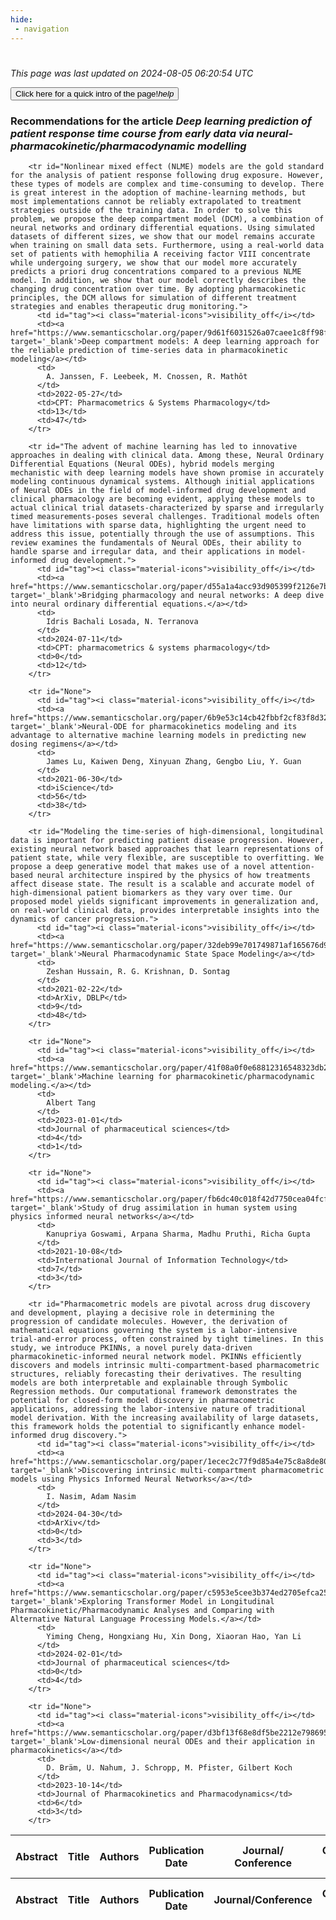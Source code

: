 ```yaml
---
hide:
 - navigation
---
```

<!DOCTYPE html>
#
<html lang="en">
<head>
  <meta charset="utf-8">
</head>

<body>
  <p>
  <i class="footer">This page was last updated on 2024-08-05 06:20:54 UTC</i>
  </p>
  
  <div class="note info" onclick="startIntro()">
    <p>
      <button type="button" class="buttons">
        <div style="display: flex; align-items: center;">
        Click here for a quick intro of the page! <i class="material-icons">help</i>
        </div>
      </button>
    </p>
  </div>

  <p>
  <h3 data-intro='Recommendations for the article'>
    Recommendations for the article <i>Deep learning prediction of patient response time course from early data via neural-pharmacokinetic/pharmacodynamic modelling</i>
  </h3>
  <table id="table1" class="display wrap" style="width:100%">
  <thead>
    <tr>
        <th data-intro='Click to view the abstract (if available)'>Abstract</th>
        <th>Title</th>
        <th>Authors</th>
        <th>Publication Date</th>
        <th>Journal/ Conference</th>
        <th>Citation count</th>
        <th data-intro='Highest h-index among the authors'>Highest h-index</th>
    </tr>
  </thead>
  <tbody>
    
        <tr id="Nonlinear mixed effect (NLME) models are the gold standard for the analysis of patient response following drug exposure. However, these types of models are complex and time‐consuming to develop. There is great interest in the adoption of machine‐learning methods, but most implementations cannot be reliably extrapolated to treatment strategies outside of the training data. In order to solve this problem, we propose the deep compartment model (DCM), a combination of neural networks and ordinary differential equations. Using simulated datasets of different sizes, we show that our model remains accurate when training on small data sets. Furthermore, using a real‐world data set of patients with hemophilia A receiving factor VIII concentrate while undergoing surgery, we show that our model more accurately predicts a priori drug concentrations compared to a previous NLME model. In addition, we show that our model correctly describes the changing drug concentration over time. By adopting pharmacokinetic principles, the DCM allows for simulation of different treatment strategies and enables therapeutic drug monitoring.">
          <td id="tag"><i class="material-icons">visibility_off</i></td>
          <td><a href="https://www.semanticscholar.org/paper/9d61f6031526a07caee1c8ff98f7aec3dcc0e8a7" target='_blank'>Deep compartment models: A deep learning approach for the reliable prediction of time‐series data in pharmacokinetic modeling</a></td>
          <td>
            A. Janssen, F. Leebeek, M. Cnossen, R. Mathôt
          </td>
          <td>2022-05-27</td>
          <td>CPT: Pharmacometrics & Systems Pharmacology</td>
          <td>13</td>
          <td>47</td>
        </tr>
    
        <tr id="The advent of machine learning has led to innovative approaches in dealing with clinical data. Among these, Neural Ordinary Differential Equations (Neural ODEs), hybrid models merging mechanistic with deep learning models have shown promise in accurately modeling continuous dynamical systems. Although initial applications of Neural ODEs in the field of model-informed drug development and clinical pharmacology are becoming evident, applying these models to actual clinical trial datasets-characterized by sparse and irregularly timed measurements-poses several challenges. Traditional models often have limitations with sparse data, highlighting the urgent need to address this issue, potentially through the use of assumptions. This review examines the fundamentals of Neural ODEs, their ability to handle sparse and irregular data, and their applications in model-informed drug development.">
          <td id="tag"><i class="material-icons">visibility_off</i></td>
          <td><a href="https://www.semanticscholar.org/paper/d55a1a4acc93d905399f2126e7beb524fd64ec38" target='_blank'>Bridging pharmacology and neural networks: A deep dive into neural ordinary differential equations.</a></td>
          <td>
            Idris Bachali Losada, N. Terranova
          </td>
          <td>2024-07-11</td>
          <td>CPT: pharmacometrics & systems pharmacology</td>
          <td>0</td>
          <td>12</td>
        </tr>
    
        <tr id="None">
          <td id="tag"><i class="material-icons">visibility_off</i></td>
          <td><a href="https://www.semanticscholar.org/paper/6b9e53c14cb42fbbf2cf83f8d3216cae3454e22f" target='_blank'>Neural-ODE for pharmacokinetics modeling and its advantage to alternative machine learning models in predicting new dosing regimens</a></td>
          <td>
            James Lu, Kaiwen Deng, Xinyuan Zhang, Gengbo Liu, Y. Guan
          </td>
          <td>2021-06-30</td>
          <td>iScience</td>
          <td>56</td>
          <td>38</td>
        </tr>
    
        <tr id="Modeling the time-series of high-dimensional, longitudinal data is important for predicting patient disease progression. However, existing neural network based approaches that learn representations of patient state, while very flexible, are susceptible to overfitting. We propose a deep generative model that makes use of a novel attention-based neural architecture inspired by the physics of how treatments affect disease state. The result is a scalable and accurate model of high-dimensional patient biomarkers as they vary over time. Our proposed model yields significant improvements in generalization and, on real-world clinical data, provides interpretable insights into the dynamics of cancer progression.">
          <td id="tag"><i class="material-icons">visibility_off</i></td>
          <td><a href="https://www.semanticscholar.org/paper/32deb99e701749871af165676d9321642b1bd738" target='_blank'>Neural Pharmacodynamic State Space Modeling</a></td>
          <td>
            Zeshan Hussain, R. G. Krishnan, D. Sontag
          </td>
          <td>2021-02-22</td>
          <td>ArXiv, DBLP</td>
          <td>9</td>
          <td>48</td>
        </tr>
    
        <tr id="None">
          <td id="tag"><i class="material-icons">visibility_off</i></td>
          <td><a href="https://www.semanticscholar.org/paper/41f08a0f0e68812316548323db2b809f94474314" target='_blank'>Machine learning for pharmacokinetic/pharmacodynamic modeling.</a></td>
          <td>
            Albert Tang
          </td>
          <td>2023-01-01</td>
          <td>Journal of pharmaceutical sciences</td>
          <td>4</td>
          <td>1</td>
        </tr>
    
        <tr id="None">
          <td id="tag"><i class="material-icons">visibility_off</i></td>
          <td><a href="https://www.semanticscholar.org/paper/fb6dc40c018f42d7750cea04fcf109340b5b508a" target='_blank'>Study of drug assimilation in human system using physics informed neural networks</a></td>
          <td>
            Kanupriya Goswami, Arpana Sharma, Madhu Pruthi, Richa Gupta
          </td>
          <td>2021-10-08</td>
          <td>International Journal of Information Technology</td>
          <td>7</td>
          <td>3</td>
        </tr>
    
        <tr id="Pharmacometric models are pivotal across drug discovery and development, playing a decisive role in determining the progression of candidate molecules. However, the derivation of mathematical equations governing the system is a labor-intensive trial-and-error process, often constrained by tight timelines. In this study, we introduce PKINNs, a novel purely data-driven pharmacokinetic-informed neural network model. PKINNs efficiently discovers and models intrinsic multi-compartment-based pharmacometric structures, reliably forecasting their derivatives. The resulting models are both interpretable and explainable through Symbolic Regression methods. Our computational framework demonstrates the potential for closed-form model discovery in pharmacometric applications, addressing the labor-intensive nature of traditional model derivation. With the increasing availability of large datasets, this framework holds the potential to significantly enhance model-informed drug discovery.">
          <td id="tag"><i class="material-icons">visibility_off</i></td>
          <td><a href="https://www.semanticscholar.org/paper/1ecec2c77f9d85a4e75c8a8de808c4d916ca0015" target='_blank'>Discovering intrinsic multi-compartment pharmacometric models using Physics Informed Neural Networks</a></td>
          <td>
            I. Nasim, Adam Nasim
          </td>
          <td>2024-04-30</td>
          <td>ArXiv</td>
          <td>0</td>
          <td>3</td>
        </tr>
    
        <tr id="None">
          <td id="tag"><i class="material-icons">visibility_off</i></td>
          <td><a href="https://www.semanticscholar.org/paper/c5953e5cee3b374ed2705efca252b1b44e0fe928" target='_blank'>Exploring Transformer Model in Longitudinal Pharmacokinetic/Pharmacodynamic Analyses and Comparing with Alternative Natural Language Processing Models.</a></td>
          <td>
            Yiming Cheng, Hongxiang Hu, Xin Dong, Xiaoran Hao, Yan Li
          </td>
          <td>2024-02-01</td>
          <td>Journal of pharmaceutical sciences</td>
          <td>0</td>
          <td>4</td>
        </tr>
    
        <tr id="None">
          <td id="tag"><i class="material-icons">visibility_off</i></td>
          <td><a href="https://www.semanticscholar.org/paper/d3bf13f68e8df5be2212e7986959d08cd4995221" target='_blank'>Low-dimensional neural ODEs and their application in pharmacokinetics</a></td>
          <td>
            D. Bräm, U. Nahum, J. Schropp, M. Pfister, Gilbert Koch
          </td>
          <td>2023-10-14</td>
          <td>Journal of Pharmacokinetics and Pharmacodynamics</td>
          <td>6</td>
          <td>3</td>
        </tr>
    
  </tbody>
  <tfoot>
    <tr>
        <th>Abstract</th>
        <th>Title</th>
        <th>Authors</th>
        <th>Publication Date</th>
        <th>Journal/Conference</th>
        <th>Citation count</th>
        <th>Highest h-index</th>
    </tr>
  </tfoot>
  </table>
  </p>

</body>

<script>
var dataTableOptions = {
        initComplete: function () {
        this.api()
            .columns()
            .every(function () {
                let column = this;
 
                // Create select element
                let select = document.createElement('select');
                select.add(new Option(''));
                column.footer().replaceChildren(select);
 
                // Apply listener for user change in value
                select.addEventListener('change', function () {
                    column
                        .search(select.value, {exact: true})
                        .draw();
                });

                // keep the width of the select element same as the column
                select.style.width = '100%';
 
                // Add list of options
                column
                    .data()
                    .unique()
                    .sort()
                    .each(function (d, j) {
                        select.add(new Option(d));
                    });
            });
    },
    scrollX: false,
    scrollCollapse: true,
    paging: true,
    fixedColumns: true,
    columnDefs: [
        {"className": "dt-center", "targets": "_all"},
        // set width for both columns 0 and 1 as 25%
        { width: '5%', targets: 0 },
        { width: '25%', targets: 1 },
        { width: '20%', targets: 2 },
        { width: '10%', targets: 3 },
        { width: '20%', targets: 4 }

      ],
    pageLength: 10,
    layout: {
        topStart: {
            buttons: ['copy', 'csv', 'excel', 'pdf', 'print']
        }
    }
  }
  new DataTable('#table1', dataTableOptions);
  
  var table = $('#table1').DataTable();
  $('#table1 tbody').on('click', 'td:first-child', function () {
    var tr = $(this).closest('tr');
    var row = table.row( tr );

    var rowId = tr.attr('id');
    // alert(rowId);

    if (row.child.isShown()) {
      // This row is already open - close it.
      row.child.hide();
      tr.removeClass('shown');
      tr.find('td:first-child').html('<i class="material-icons">visibility_off</i>');
    } else {
      // Open row.
      // row.child('foo').show();
      var content = '<div class="child-row-content"><strong>Abstract:</strong> ' + rowId + '</div>';
      row.child(content).show();
      tr.addClass('shown');
      tr.find('td:first-child').html('<i class="material-icons">visibility</i>');
    }
  });
</script>
<style>
  .child-row-content {
    text-align: justify;
    text-justify: inter-word;
    word-wrap: break-word; /* Ensure long words are broken */
    white-space: normal; /* Ensure text wraps to the next line */
    max-width: 100%; /* Ensure content does not exceed the table width */
    padding: 10px; /* Optional: add some padding for better readability */
    /* font size */
    font-size: small;
  }
</style>
</html>